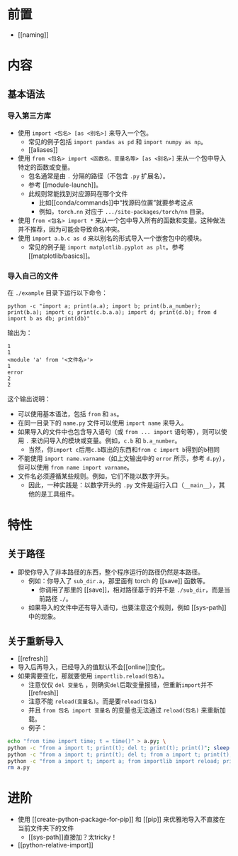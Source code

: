 # 前置
- [[naming]]

# 内容

## 基本语法

### 导入第三方库

- 使用 `import <包名> [as <别名>]` 来导入一个包。
  - 常见的例子包括 `import pandas as pd` 和 `import numpy as np`。
  - [[aliases]]
- 使用 `from <包名> import <函数名、变量名等> [as <别名>]` 来从一个包中导入特定的函数或变量。
  - 包名通常是由 `.` 分隔的路径（不包含 `.py` 扩展名）。
  - 参考 [[module-launch]]。
  - 此规则常能找到对应源码在哪个文件
    - 比如[[conda/commands]]中“找源码位置”就要参考这点
    - 例如，`torch.nn` 对应于 `.../site-packages/torch/nn` 目录。
- 使用 `from <包名> import *` 来从一个包中导入所有的函数和变量。这种做法并不推荐，因为可能会导致命名冲突。
- 使用 `import a.b.c as d` 来以别名的形式导入一个嵌套包中的模块。
  - 常见的例子是 `import matplotlib.pyplot as plt`。参考 [[matplotlib/basics]]。

### 导入自己的文件

在 `./example` 目录下运行以下命令：

```shell
python -c "import a; print(a.a); import b; print(b.a_number); print(b.a); import c; print(c.b.a.a); import d; print(d.b); from d import b as db; print(db)"
```

输出为：

```text
1
1
<module 'a' from '<文件名>'>
1
error
2
2
```

这个输出说明：

- 可以使用基本语法，包括 `from` 和 `as`。
- 在同一目录下的 `name.py` 文件可以使用 `import name` 来导入。
- 如果导入的文件中也包含导入语句（或 `from ... import` 语句等），则可以使用 `.` 来访问导入的模块或变量。例如，`c.b` 和 `b.a_number`。
    - 当然，你`import c`后用`c.b`取出的东西和`from c import b`得到的`b`相同
- 不能使用 `import name.varname`（如上文输出中的 `error` 所示，参考 `d.py`），但可以使用 `from name import varname`。
- 文件名必须遵循某些规则。例如，它们不能以数字开头。
  - 因此，一种实践是：以数字开头的 `.py` 文件是运行入口（`__main__`），其他的是工具组件。

# 特性

## 关于路径

- 即使你导入了非本路径的东西，整个程序运行的路径仍然是本路径。
  - 例如：你导入了 `sub_dir.a`，那里面有 torch 的 [[save]] 函数等。
    - 你调用了那里的 [[save]]，相对路径基于的并不是 `./sub_dir`，而是当前路径 `./`。
  - 如果导入的文件中还有导入语句，也要注意这个规则，例如 [[sys-path]] 中的现象。

## 关于重新导入
- [[refresh]]
- 导入后再导入，已经导入的值默认不会[[online]]变化。
- 如果需要变化，那就要使用 `importlib.reload(包名)`。
  - 注意仅仅 `del 变量名` ，则确实`del`后取变量报错，但重新`import`并不[[refresh]]
  - 注意不能 `reload(变量名)`。而是要`reload(包名)`
  - 并且 `from 包名 import 变量名` 的变量也无法通过 `reload(包名)` 来重新加载。
  - 例子：

```sh
echo "from time import time; t = time()" > a.py; \
python -c "from a import t; print(t); del t; print(t); print()"; sleep 2; \
python -c "from a import t; print(t); del t; from a import t; print(t); print()"; sleep 2; \
python -c "from a import t; import a; from importlib import reload; print(t); reload(a); print(t); print(a.t)"; \
rm a.py
```

# 进阶

- 使用 [[create-python-package-for-pip]] 和 [[pip]] 来优雅地导入不直接在当前文件夹下的文件
  - [[sys-path]]直接加？太tricky！
- [[python-relative-import]]